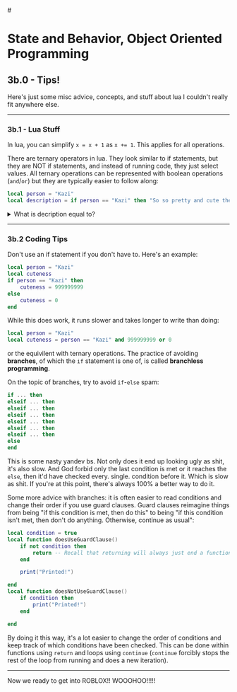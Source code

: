 #<style>

code {
  white-space : pre-wrap !important;
  word-break: break-word;
}

</style>

# State and Behavior, Object Oriented Programming

## 3b.0 - Tips!
Here's just some misc advice, concepts, and stuff about lua I couldn't really fit anywhere else.

<hr>

### 3b.1 - Lua Stuff
In lua, you can simplify ``x = x + 1`` as ``x += 1``. This applies for all operations.

There are ternary operators in lua. They look similar to if statements, but they are NOT if statements, and instead of running code, they just select values. All ternary operations can be represented with boolean operations (``and``/``or``) but they are typically easier to follow along:
```lua
local person = "Kazi"
local description = if person == "Kazi" then "So so pretty and cute the best #1 etc" elseif person == "Calla" then "Alright I guess..." else "Mid"
```
<details>
<summary>What is decription equal to?</summary>
"So so pretty and cute the best #1 etc"
</details>

<hr>

### 3b.2 Coding Tips
Don't use an if statement if you don't have to. Here's an example:
```lua
local person = "Kazi"
local cuteness
if person == "Kazi" then
    cuteness = 999999999
else
    cuteness = 0
end
```
While this does work, it runs slower and takes longer to write than doing:
```lua
local person = "Kazi"
local cuteness = person == "Kazi" and 999999999 or 0
```
or the equivilent with ternary operations. The practice of avoiding **branches**, of which the ``if`` statement is one of, is called **branchless programming**.

On the topic of branches, try to avoid ``if``-``else`` spam:
```lua
if ... then
elseif ... then
elseif ... then
elseif ... then
elseif ... then
elseif ... then
elseif ... then
else
end
```
This is some nasty yandev bs. Not only does it end up looking ugly as shit, it's also slow. And God forbid only the last condition is met or it reaches the ``else``, then it'd have checked every. single. condition before it. Which is slow as shit. If you're at this point, there's always 100% a better way to do it.

Some more advice with branches: it is often easier to read conditions and change their order if you use guard clauses. Guard clauses reimagine things from being "if this condition is met, then do this" to being "if this condition isn't met, then don't do anything. Otherwise, continue as usual":
```lua
local condition = true
local function doesUseGuardClause()
    if not condition then
        return -- Recall that returning will always just end a function right there
    end

    print("Printed!")

end
local function doesNotUseGuardClause()
    if condition then
        print("Printed!")
    end

end
```
By doing it this way, it's a lot easier to change the order of conditions and keep track of which conditions have been checked. This can be done within functions using ``return`` and loops using ``continue`` (``continue`` forcibly stops the rest of the loop from running and does a new iteration).

<hr>

Now we ready to get into ROBLOX!! WOOOHOO!!!!!